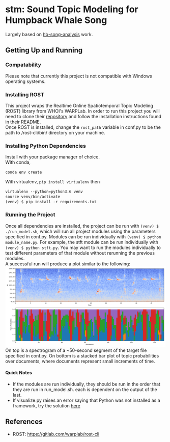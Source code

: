 # stm:  Sound Topic Modeling for Humpback Whale Song

Largely based on [hb-song-analysis](https://github.com/tbergama/hb-song-analysis) work.

## Getting Up and Running
### Compatability
Please note that currently this project is not compatible with Windows operating systems.
### Installing ROST
This project wraps the Realtime Online Spatiotemporal Topic Modeling (ROST) library from WHOI's WARPLab.
In order to run this project you will need to clone their [repository](https://gitlab.com/warplab/rost-cli) and follow
the installation instructions found in their README.  
Once ROST is installed, change the `rost_path` variable in conf.py to be the path to /rost-cli/bin/ directory
on your machine.
### Installing Python Dependencies
Install with your package manager of choice.  
With conda,
```shell
conda env create
```
With virtualenv, `pip install virtualenv` then
```angular2html
virtualenv --python=python3.6 venv
source venv/bin/activate
(venv) $ pip install -r requirements.txt
```
### Running the Project
Once all dependencies are installed, the project can be run with `(venv) $ ./run_model.sh`, which will run all
project modules using the parameters specified in conf.py. 
Modules can be run individually with `(venv) $ python module_name.py`. For example, the stft module
can be run individually with `(venv) $ python stft.py`. You may want to run the modules
individually to test different parameters of that module without rerunning the previous modules.  
A successful run will produce a plot similar to the following:
![topic bar plot](./img/stacked_bar.png)
On top is a spectrogram of a ~50-second segment of the target file specified in conf.py. On bottom
is a stacked bar plot of topic probabilities over documents, where documents represent small increments
of time.

#### Quick Notes
* If the modules are run individually, they should be run in the order that they are run in run_model.sh.
each is dependent on the output of the last.
* If visualize.py raises an error saying that Python was not installed as a framework, try the 
solution [here](https://stackoverflow.com/questions/29433824/unable-to-import-matplotlib-pyplot-as-plt-in-virtualenv)

## References
* ROST: https://gitlab.com/warplab/rost-cli